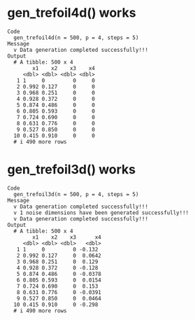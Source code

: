 # gen_trefoil4d() works

    Code
      gen_trefoil4d(n = 500, p = 4, steps = 5)
    Message
      v Data generation completed successfully!!!
    Output
      # A tibble: 500 x 4
            x1    x2    x3    x4
         <dbl> <dbl> <dbl> <dbl>
       1 1     0         0     0
       2 0.992 0.127     0     0
       3 0.968 0.251     0     0
       4 0.928 0.372     0     0
       5 0.874 0.486     0     0
       6 0.805 0.593     0     0
       7 0.724 0.690     0     0
       8 0.631 0.776     0     0
       9 0.527 0.850     0     0
      10 0.415 0.910     0     0
      # i 490 more rows

# gen_trefoil3d() works

    Code
      gen_trefoil3d(n = 500, p = 4, steps = 5)
    Message
      v Data generation completed successfully!!!
      v 1 noise dimensions have been generated successfully!!!
      v Data generation completed successfully!!!
    Output
      # A tibble: 500 x 4
            x1    x2    x3      x4
         <dbl> <dbl> <dbl>   <dbl>
       1 1     0         0 -0.132 
       2 0.992 0.127     0  0.0642
       3 0.968 0.251     0  0.129 
       4 0.928 0.372     0 -0.128 
       5 0.874 0.486     0 -0.0378
       6 0.805 0.593     0  0.0154
       7 0.724 0.690     0  0.153 
       8 0.631 0.776     0 -0.0391
       9 0.527 0.850     0  0.0464
      10 0.415 0.910     0 -0.298 
      # i 490 more rows

